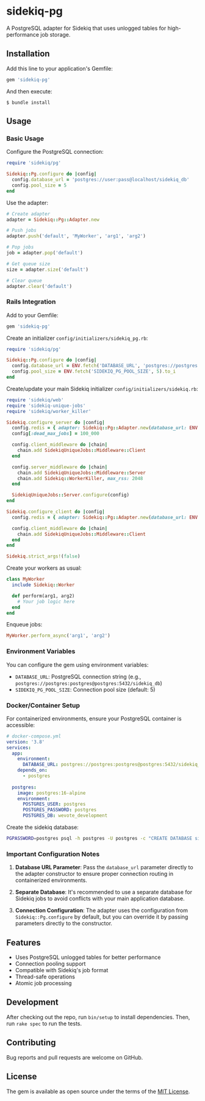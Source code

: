# sidekiq-pg

A PostgreSQL adapter for Sidekiq that uses unlogged tables for high-performance job storage.

## Installation

Add this line to your application's Gemfile:

```ruby
gem 'sidekiq-pg'
```

And then execute:

    $ bundle install

## Usage

### Basic Usage

Configure the PostgreSQL connection:

```ruby
require 'sidekiq/pg'

Sidekiq::Pg.configure do |config|
  config.database_url = 'postgres://user:pass@localhost/sidekiq_db'
  config.pool_size = 5
end
```

Use the adapter:

```ruby
# Create adapter
adapter = Sidekiq::Pg::Adapter.new

# Push jobs
adapter.push('default', 'MyWorker', 'arg1', 'arg2')

# Pop jobs
job = adapter.pop('default')

# Get queue size
size = adapter.size('default')

# Clear queue
adapter.clear('default')
```

### Rails Integration

Add to your Gemfile:

```ruby
gem 'sidekiq-pg'
```

Create an initializer `config/initializers/sidekiq_pg.rb`:

```ruby
require 'sidekiq/pg'

Sidekiq::Pg.configure do |config|
  config.database_url = ENV.fetch('DATABASE_URL', 'postgres://postgres:postgres@postgres:5432/sidekiq_db')
  config.pool_size = ENV.fetch('SIDEKIQ_PG_POOL_SIZE', 5).to_i
end
```

Create/update your main Sidekiq initializer `config/initializers/sidekiq.rb`:

```ruby
require 'sidekiq/web'
require 'sidekiq-unique-jobs'
require 'sidekiq/worker_killer'

Sidekiq.configure_server do |config|
  config.redis = { adapter: Sidekiq::Pg::Adapter.new(database_url: ENV.fetch('DATABASE_URL', 'postgres://postgres:postgres@postgres:5432/sidekiq_db')) }
  config[:dead_max_jobs] = 100_000

  config.client_middleware do |chain|
    chain.add SidekiqUniqueJobs::Middleware::Client
  end

  config.server_middleware do |chain|
    chain.add SidekiqUniqueJobs::Middleware::Server
    chain.add Sidekiq::WorkerKiller, max_rss: 2048
  end

  SidekiqUniqueJobs::Server.configure(config)
end

Sidekiq.configure_client do |config|
  config.redis = { adapter: Sidekiq::Pg::Adapter.new(database_url: ENV.fetch('DATABASE_URL', 'postgres://postgres:postgres@postgres:5432/sidekiq_db')) }

  config.client_middleware do |chain|
    chain.add SidekiqUniqueJobs::Middleware::Client
  end
end

Sidekiq.strict_args!(false)
```

Create your workers as usual:

```ruby
class MyWorker
  include Sidekiq::Worker

  def perform(arg1, arg2)
    # Your job logic here
  end
end
```

Enqueue jobs:

```ruby
MyWorker.perform_async('arg1', 'arg2')
```

### Environment Variables

You can configure the gem using environment variables:

- `DATABASE_URL`: PostgreSQL connection string (e.g., `postgres://postgres:postgres@postgres:5432/sidekiq_db`)
- `SIDEKIQ_PG_POOL_SIZE`: Connection pool size (default: 5)

### Docker/Container Setup

For containerized environments, ensure your PostgreSQL container is accessible:

```yaml
# docker-compose.yml
version: '3.8'
services:
  app:
    environment:
      DATABASE_URL: postgres://postgres:postgres@postgres:5432/sidekiq_db
    depends_on:
      - postgres
  
  postgres:
    image: postgres:16-alpine
    environment:
      POSTGRES_USER: postgres
      POSTGRES_PASSWORD: postgres
      POSTGRES_DB: wevote_development
```

Create the sidekiq database:

```bash
PGPASSWORD=postgres psql -h postgres -U postgres -c "CREATE DATABASE sidekiq_db;"
```

### Important Configuration Notes

1. **Database URL Parameter**: Pass the `database_url` parameter directly to the adapter constructor to ensure proper connection routing in containerized environments.

2. **Separate Database**: It's recommended to use a separate database for Sidekiq jobs to avoid conflicts with your main application database.

3. **Connection Configuration**: The adapter uses the configuration from `Sidekiq::Pg.configure` by default, but you can override it by passing parameters directly to the constructor.

## Features

- Uses PostgreSQL unlogged tables for better performance
- Connection pooling support
- Compatible with Sidekiq's job format
- Thread-safe operations
- Atomic job processing

## Development

After checking out the repo, run `bin/setup` to install dependencies. Then, run `rake spec` to run the tests.

## Contributing

Bug reports and pull requests are welcome on GitHub.

## License

The gem is available as open source under the terms of the [MIT License](https://opensource.org/licenses/MIT).
